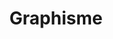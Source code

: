 ---
layout: category_index
title: Graphisme
category: graphisme
permalink: /graphisme/
intro: Des articles et des ressouces sur le graphisme web.
text-twtr: En train d'explorer les articles graphisme — @MagDuWebdesign
---